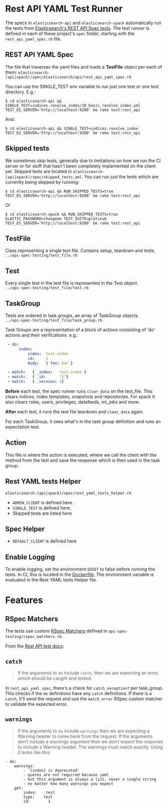 # Rest API YAML Test Runner

The specs in `elasticsearch-api` and `elasticsearch-xpack` automatically run the tests from [Elasticsearch's REST API Spec tests](https://github.com/elastic/elasticsearch/tree/master/rest-api-spec/src/main/resources/rest-api-spec/test#test-suite). The test runner is defined in each of these project's `spec` folder, starting with the `rest_api_yaml_spec.rb` file.

## REST API YAML Spec

The file that traverses the yaml files and loads a **TestFile** object per each of them:
`elasticsearch-(api|xpack)/spec/elasticsearch/api/rest_api_yaml_spec.rb`

You can use the SINGLE_TEST env variable to run just one test or one test directory. E.g.:
```
$ cd elasticsearch-api && SINGLE_TEST=indices.resolve_index/10_basic_resolve_index.yml TEST_ES_SERVER='http://localhost:9200' be rake test:rest_api
```
And:
```
$ cd elasticsearch-api && SINGLE_TEST=indices.resolve_index TEST_ES_SERVER='http://localhost:9200' be rake test:rest_api
```

## Skipped tests

We sometimes skip tests, generally due to limitations on how we run the CI server or for stuff that hasn't been completely implemented on the client yet. Skipped tests are located in `elasticsearch-(api|xpack)/spec/skipped_tests.yml`. You can run just the tests which are currently being skipped by running:
```
$ cd elasticsearch-api && RUN_SKIPPED_TESTS=true TEST_ES_SERVER='http://localhost:9200' be rake test:rest_api
```

Or

```
$ cd elasticsearch-xpack && RUN_SKIPPED_TESTS=true ELASTIC_PASSWORD=changeme TEST_SUITE=platinum TEST_ES_SERVER='http://localhost:9200' be rake test:rest_api
```

## TestFile
Class representing a single test file. Contains setup, teardown and tests.   
`../api-spec-testing/test_file.rb`

## Test
Every single test in the test file is represented in the Test object.   
`../api-spec-testing/test_file/test.rb`

## TaskGroup

Tests are ordered in task groups, an array of TaskGroup objects.  
`../api-spec-testing/test_file/task_group.rb`

Task Groups are a representation of a block of actions consisting of 'do' actions and their verifications. e.g.: 
```yaml
 - do:
      index:
          index:  test-index
          id:     1
          body:   { foo: bar }

 - match:   { _index:   test-index }
 - match:   { _id:      "1"}
 - match:   { _version: 1}
```

**Before** each test, the spec runner runs `clear_data` on the test_file. This clears indices, index templates, snapshots and repositories. For xpack it also clears roles, users, privileges, datafeeds, ml_jobs and more.

**After** each test, it runs the test file teardown and `clear_data` again.

For each TaskGroup, it sees what's in the task group definition and runs an expectation test.

## Action

This file is where the action is executed, where we call the client with the method from the test and save the response which is then used in the task group.

## Rest YAML tests Helper

`elasticsearch-(api|xpack)/spec/rest_yaml_tests_helper.rb`

- `ADMIN_CLIENT` is defined here.
- `SINGLE_TEST` is defined here.
- Skipped tests are listed here

## Spec Helper

- `DEFAULT_CLIENT` is defined here

## Enable Logging

To enable logging, set the environment `QUIET` to false before running the tests. In CI, this is located in the [Dockerfile](https://github.com/elastic/elasticsearch-ruby/blob/master/.ci/Dockerfile). The environment variable is evaluated in the Rest YAML tests Helper file.

# Features

## RSpec Matchers

The tests use custom [RSpec Matchers](https://www.rubydoc.info/gems/rspec-expectations/RSpec/Matchers) defined in `api-spec-testing/rspec_matchers.rb`.

From the [Rest API test docs](https://github.com/elastic/elasticsearch/tree/master/rest-api-spec/src/main/resources/rest-api-spec/test#do):

## `catch`

> If the arguments to `do` include `catch`, then we are expecting an error, which should be caught and tested.

In `rest_api_yaml_spec`, there's a check for `catch_exception?` per task_group. This checks if the `do` definitions have any `catch` definitions. If there is a `catch`, it'll send the request and use the `match_error` RSpec custom matcher to validate the expected error.

## `warnings`

>If the arguments to `do` include `warnings` then we are expecting a Warning header to come back from the request. If the arguments don’t include a warnings argument then we don’t expect the response to include a Warning header. The warnings must match exactly. Using it looks like this:

```
- do:
    warnings:
        - '[index] is deprecated'
        - quotes are not required because yaml
        - but this argument is always a list, never a single string
        - no matter how many warnings you expect
    get:
        index:    test
        type:    test
        id:        1
```

